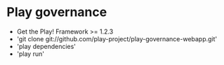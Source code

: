 # Play governance

- Get the Play! Framework >= 1.2.3
- 'git clone git://github.com/play-project/play-governance-webapp.git'
- 'play dependencies'
- 'play run'